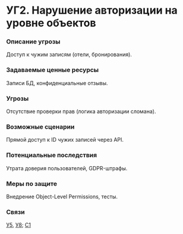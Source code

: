 # УГ2. Нарушение авторизации на уровне объектов

### **Описание угрозы**

Доступ к чужим записям (отели, бронирования).

### **Задаваемые ценные ресурсы**

Записи БД, конфиденциальные отзывы.

### **Угрозы**

Отсутствие проверки прав (логика авторизации сломана).

### **Возможные сценарии**

Прямой доступ к ID чужих записей через API.

### **Потенциальные последствия**

Утрата доверия пользователей, GDPR-штрафы.

### **Меры по защите**

Внедрение Object-Level Permissions, тесты.

### **Связи**

[У5](../../uyazvimosti/perechen-uyazvimostei-sistemy/u5.-otsutstvie-zagolovka-x-content-type-options.md), [У8](../../uyazvimosti/perechen-uyazvimostei-sistemy/u8.-ustarevshie-biblioteki-django-less-than-4.2-pakety-ml-bez-patchei.md); [С1](../../scenarii-atak/perechen-scenariev-atak/s1.-sql-inekciya-dlya-eksfiltracii-polzovatelskikh-dannykh.md)
